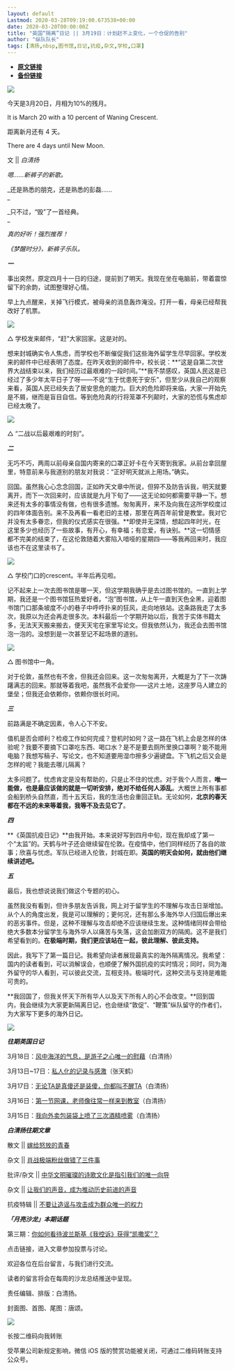 ```yaml
---
layout: default
Lastmod: 2020-03-28T09:19:00.673538+00:00
date: 2020-03-20T00:00:00Z
title: "英国“隔离”日记 || 3月19日：计划赶不上变化，一个仓促的告别"
author: "纵队队长"
tags: [清扬,nbsp,图书馆,日记,抗疫,杂文,学校,口罩]
---
```


* [**原文链接**](https://mp.weixin.qq.com/s/VZsABCRwmLsG4D7uiN8Rzw)
* [**备份链接**](http://archive.ph/CIbss)


![](/images/post/e6b79f899f1774158887aca9c51f331c.jpg)

今天是3月20日，月相为10%的残月。  

It is March 20 with a 10 percent of Waning Crescent.  

距离新月还有 4 天。  

There are 4 days until New Moon.

文 || _白清扬_

  

  

_嗯……新裤子的新歌。_

_还是熟悉的朋克，还是熟悉的彭磊……  
_

_只不过，“毁”了一首经典。  
_

_真的好听！强烈推荐！_

_《梦醒时分》，新裤子乐队。_  

  

  

  

_**一**_

  

事出突然，原定四月十一日的归途，提前到了明天。我现在坐在电脑前，带着震惊留下的余韵，试图整理好心情。

早上九点醒来，关掉飞行模式，被母亲的消息轰炸淹没。打开一看，母亲已经帮我改好了机票。

![](/images/post/571798e981a93bead31215d830da3eed.jpg)

△ 学校发来邮件，“赶”大家回家。这是对的。

想来封城确实令人焦虑，而学校也不断催促我们这些海外留学生尽早回家。学校发来的邮件中已经表明了态度。在昨天收到的邮件中，校长说：**“这是自第二次世界大战结束以来，我们经历过最艰难的一段时间。”**我不禁感叹，英国人民这是已经过了多少年太平日子了呀——不说“生于忧患死于安乐”，但至少从我自己的观察来看，英国人民已经失去了居安思危的能力。巨大的危险即将来临，大家一开始先是不屑，继而是盲目自信。等到危险真的行将笼罩不列颠时，大家的恐慌与焦虑却已经太晚了。

![](/images/post/4b02e784a9e6b0d757c791b32bcbc8d6.jpg)

△ “二战以后最艰难的时刻”。

  

  

_**二**_

  

无巧不巧，两周以前母亲自国内寄来的口罩正好卡在今天寄到我家。从前台拿回屋里，特意前来与我道别的朋友对我说：“正好明天就派上用场。”确实。

回国。虽然我心心念念回国，正如昨天文章中所说，但猝不及防告诉我，明天就要离开，而下一次回来时，应该就是九月下旬了——这无论如何都需要平静一下。想来还有太多的事情没有做，也有很多遗憾。匆匆离开，来不及向我在这所学校度过的四年体面告别。来不及再看一看老旧的主楼，那里在两百年前曾是教堂。我对它并没有太多眷恋，但我的仪式感实在很强。**即使并无深情，想起四年时光，在这里多少也经历了一些故事，有开心，有幸福；有恋爱，有诀别。**这一切情感都不完美的结束了，在这伦敦随着大雾陷入喑哑的星期四——等我再回来时，我应该也不在这里读书了。

![](/images/post/e7b73e7550e4b974908ace079e55bd07.jpg)

△ 学校门口的crescent。半年后再见啦。

记不起来上一次去图书馆是哪一天，但这学期我确乎是去过图书馆的。一直到上学期，我还是一个图书馆狂热爱好者。“泡”图书馆，从上午一直到天色全黑，迎着图书馆门口那条坡度不小的巷子中呼呼扑来的狂风，走向地铁站。这条路我走了太多次，我原以为还会再走很多次。本科最后一个学期开始以后，我苦于实体书籍太多，无法天天搬来搬去，便天天宅在家里写论文。但我依然认为，我还会去图书馆泡一泡的。没想到是一次甚至记不起场景的道别。

![](/images/post/f0c2c689eb4028853d8c62285472929d.jpg)

△ 图书馆中一角。

对于伦敦，虽然也有不舍，但我还会回来。这一次匆匆离开，大概是为了下一次踌躇满志的回来。那就等着我吧，虽然我不会爱你——这片土地，这座罗马人建立的堡垒；但我还会依赖你，依赖你很长时间。

  

  

_**三**_

  

前路满是不确定因素，令人心下不安。

  

值机是否会顺利？检疫工作如何完成？登机时如何？这一路在飞机上会是怎样的体验呢？我要不要摘下口罩吃东西、喝口水？是不是要去厕所里换口罩啊？能不能用电脑？我想写稿子、写论文，也不知道要用湿巾擦多少遍键盘。下飞机之后又会是怎样的呢？我能去哪儿隔离？

  

太多问题了。忧虑肯定是没有帮助的，只是止不住的忧虑。对于我个人而言，**唯一能做，也是最应该做的就是一切听安排，绝对不给任何人添乱**。大概世上所有事都会船到桥头自然直，而十五天后，我的生活也会重回正轨。无论如何，**北京的春天都在不远的未来等着我，我等不及去见它了**。

  

  

_**四**_

  

**《英国抗疫日记》**由我开始。本来说好写到四月中旬，现在我却成了第一个“太监”的。天鹤与叶子还会继续留在伦敦。在疫情中，他们同样经历了各自的故事；欣喜与忧虑。军队已经进入伦敦，封城在即。**英国的明天会如何，就由他们继续讲述吧。**

  

  

_**五**_

  

最后，我也想说说我们做这个专题的初心。

虽然我没有看到，但许多朋友告诉我，网上对于留学生的不理解与攻击日渐增加。从个人的角度出发，我是可以理解的；更何况，还有那么多海外华人归国后爆出来的恶劣事件。但是，这种不理解与攻击却绝不应该继续生发。这种情绪同样会带给绝大多数本分留学生与海外华人以痛苦与失落，这会加剧双方的隔阂。这不是我们希望看到的。**在极端时期，我们更应该站在一起，彼此理解、彼此支持。**

因此，我写下了第一篇日记。我希望向读者展现最真实的海外隔离情况。我希望：国内的读者看到，可以消解误会，也顺便了解外国抗疫的实时情况；同时，同为海外留守的华人看到，可以彼此交流，互相支持。极端时代，这种交流与支持是难能可贵的。

**我回国了，但我关怀天下所有华人以及天下所有人的心不会改变。**回到国内，我会继续为大家更新隔离日记，也会继续“敦促”、“鞭策”纵队留守的作者们，为大家写下更多的海外日记。

![](/images/post/30da05a5c0749661f667ba8409a38abd.jpg)

  

  

  

_**往期英国日记**_

  

3月18日：[风中海洋的气息，是游子之心唯一的慰藉](http://mp.weixin.qq.com/s?__biz=MzA4MTkwMzQ3MA==&mid=2654623045&idx=2&sn=bd1c7a0a98e64e14599ebe7f74447930&chksm=84431f44b3349652242cfeb362dc8290e2a60ad08438a846d88d283e27a32f0a37b6adcae971&scene=21#wechat_redirect)（白清扬）

3月13日~17日：[私人化的记录与感激](http://mp.weixin.qq.com/s?__biz=MzA4MTkwMzQ3MA==&mid=2654623007&idx=2&sn=e48641adfb44ce759a2bd22067571dfd&chksm=84431f1eb3349608c3c46e13e4d80d809d6366e4360719798596d9237c1adaca61ff8649a7a4&scene=21#wechat_redirect)（张天鹤）

3月17日：[无论TA是真傻还是装傻，你都叫不醒TA](http://mp.weixin.qq.com/s?__biz=MzA4MTkwMzQ3MA==&mid=2654623007&idx=1&sn=41197dcdae748e3ad2087652139cc60a&chksm=84431f1eb33496085a1d6c6dc0a5fde779baaf7723b192e9fd1440a52aac7e19438cc7ccabf0&scene=21#wechat_redirect)（白清扬）

3月16日：[第一节网课，老师像往常一样来到教室](http://mp.weixin.qq.com/s?__biz=MzA4MTkwMzQ3MA==&mid=2654622994&idx=2&sn=e432d69a27945356f277e56d027177f1&chksm=84431f13b33496053ecc7950d1066900cb60f9b0344bbde8cd0faccb7ef86de4fe91bccfbacb&scene=21#wechat_redirect)（白清扬）

3月15日：[我向外卖包装袋上喷了三次酒精喷雾](http://mp.weixin.qq.com/s?__biz=MzA4MTkwMzQ3MA==&mid=2654622966&idx=1&sn=471a07f59a8811820423c16a47668898&chksm=84431ef7b33497e1c459f7c0dd87ee30d99c9ceb0ecf1853540af20dcc1e4f4fb25d68d40f3f&scene=21#wechat_redirect)（白清扬）

  

  

  

_**白清扬往期文章**_

  

散文 || [嫁给怒放的青春](http://mp.weixin.qq.com/s?__biz=MzA4MTkwMzQ3MA==&mid=2654622912&idx=1&sn=9a2f5be094ef88fe90374f247799d775&chksm=84431ec1b33497d763a0579bccabe4719ee67872d85911c8f87d27badb8239883028c869ae55&scene=21#wechat_redirect)

杂文 || [肖战极端粉丝做错了三件事](http://mp.weixin.qq.com/s?__biz=MzA4MTkwMzQ3MA==&mid=2654622842&idx=1&sn=0474e90cbc28fec53291082a079bd73d&chksm=84431e7bb334976dadd19ff48ae21d18531a217eb91d9386231066ec1ebc071f959bd5c7f69c&scene=21#wechat_redirect)

批评/杂文 || [中华文明璀璨的诗歌文化是指引我们的唯一向导](http://mp.weixin.qq.com/s?__biz=MzA4MTkwMzQ3MA==&mid=2654622696&idx=2&sn=0c485aad98490ccc6c0db6e14ecb047d&chksm=844319e9b33490ffe3230155ae3537eb3fc0189abc5e89a865451a4103da08b31942fbb01cbf&scene=21#wechat_redirect)

杂文 || [让我们的声音，成为推动历史前进的声音](http://mp.weixin.qq.com/s?__biz=MzA4MTkwMzQ3MA==&mid=2654622570&idx=1&sn=e209cc4d1f9d9635bd448f1569327a3c&chksm=8443196bb334907d6b0e222c746b8b35ce7cfcdd57a907dd926e4ba456bf89810f5d87b77985&scene=21#wechat_redirect)

抗疫特辑 || [不要让造谣与攻击成为群众唯一的权力](http://mp.weixin.qq.com/s?__biz=MzA4MTkwMzQ3MA==&mid=2654622545&idx=1&sn=f2dd01bb9ec4e7d5931ce31fca5a698a&chksm=84431950b3349046c3df444d583f0f57143873cb2316e0a10b476d29c8d35245bb563c56f7cd&scene=21#wechat_redirect)

  

  

_**「月亮沙龙」本期话题**_

  

第三期：[你如何看待波兰斯基《我控诉》获得“凯撒奖”？](http://mp.weixin.qq.com/s?__biz=MzA4MTkwMzQ3MA==&mid=2654622994&idx=1&sn=9908e4ae9193746711b69a0e12e7966f&chksm=84431f13b334960505f2a0d9cbdda7ee4e972e7f6aca0e7353f85b9ed788ebe3e910e0da9648&scene=21#wechat_redirect)

  

点击链接，进入文章参加投票与讨论。  

欢迎各位在后台留言，与我们进行交流。

读者的留言将会在每周的沙龙总结推送中呈现。

  

  

  

责任编辑、排版：白清扬。

封面图、首图、尾图：唐颂。  

  

![](/images/post/5ed7799448d0eb8119348db31d9492b8.jpg)

长按二维码向我转账

受苹果公司新规定影响，微信 iOS 版的赞赏功能被关闭，可通过二维码转账支持公众号。

